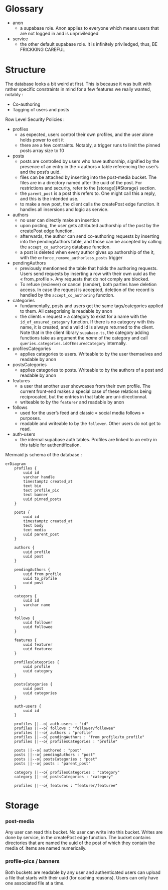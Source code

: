 # Glossary
- anon
  - a supabase role. Anon applies to everyone which means users that are not logged in and is unpriviledged
- service
  - the other default supabase role. It is infinitely priviledged, thus, BE FRICKKING CAREFUL

# Structure

The database looks a bit weird at first. This is because it was built with rather specific constraints in mind for a few features we really wanted, notably :
- Co-authoring
- Tagging of users and posts

Row Level Security Policies :
- profiles
  - as expected, users control their own profiles, and the user alone holds power to edit it
  - there are a few contraints. Notably, a trigger runs to limit the pinned posts array size to 10
- posts
  - posts are controlled by users who have authorship, signified by the presence of an entry in the « authors » table referencing the user’s and the post’s uuid.
  - files can be attached by inserting into the post-media bucket. The files are in a directory named after the uuid of the post. For restrictions and security, refer to the [storage]{#Storage} section.
  - the `parent_post` is a post this refers to. One might call this a reply, and this is the intended use.
  - to make a new post, the client calls the createPost edge function. It handles all insersions and logic as service.
- authors
  - no user can directly make an insertion
  - upon posting, the user gets attributed authorship of the post by the createPost edge function.
  - afterwards, the author can send co-authoring requests by inserting into the pendingAuthors table, and those can be accepted by calling the `accept_co_authoring` database function.
  - a post is deleted when every author gives up authorship of the it, with the `enforce_remove_authorless_posts` trigger
- pendingAuthors
  - previously mentionned the table that holds the authoring requests. Users send requests by inserting a row with their own uuid as the « from_profile ». Any requests that do not comply are blocked.
  - To refuse (reciever) or cancel (sender), both parties have deletion access. In case the request is accepted, deletion of the record is handled by the `accept_co_authoring` function.
- categories
  - fundamentally, posts and users get the same tags/categories applied to them. All categorising is readable by anon
  - the clients « request » a category to exist for a name with the `id_of_ensured_category` function. If there is no category with this name, it is created, and a valid id is always returned to the client. Note that in the client library `supabase.ts`, the category adding functions take as argument the *name* of the category and call `queries.categories.idOfEnsuredCategory` internally.
- profilesCategories
  - applies categories to users. Writeable to by the user themselves and readable by anon
- postsCategories
  - applies categories to posts. Writeable to by the authors of a post and readable by anon
- features
  - a user that another user showcases from their own profile. The current front-end makes a special case of these relations being reciprocated, but the entries in that table are uni-directionnal.
  - writeable to by the `featurer` and readable by anon
- follows
  - used for the user’s feed and classic « social media follows » purposes.
  - readable and writeable to by the `follower`. Other users do not get to read.
- auth-users
  - the internal supabase auth tables. Profiles are linked to an entry in this table for authentification.

Mermaid js schema of the database :

```mermaid
erDiagram
    profiles {
        uuid id
        varchar handle
        timestamptz created_at
        text bio
        text profile_pic
        text banner
        uuid pinned_posts
    }

    posts {
        uuid id
        timestamptz created_at
        text body
        text media
        uuid parent_post
    }

    authors {
        uuid profile
        uuid post
    }

    pendingAuthors {
        uuid from_profile
        uuid to_profile
        uuid post
    }

    category {
        uuid id
        varchar name
    }

    follows {
        uuid follower
        uuid followee
    }

    features {
        uuid featurer
        uuid featuree
    }

    profilesCategories {
        uuid profile
        uuid category
    }

    postsCategories {
        uuid post
        uuid categories
    }

    auth-users {
        uuid id
    }

    profiles ||--o| auth-users : "id"
    profiles ||--o{ follows : "follower/followee"
    profiles ||--o{ authors : "profile"
    profiles ||--o{ pendingAuthors : "from_profile/to_profile"
    profiles ||--o{ profilesCategories : "profile"

    posts ||--o{ authored : "post"
    posts ||--o{ pendingAuthors : "post"
    posts ||--o{ postsCategories : "post"
    posts ||--o{ posts : "parent_post"

    category ||--o{ profilesCategories : "category"
    category ||--o{ postsCategories : "category"

    profiles ||--o{ features : "featurer/featuree"
```

# Storage

### post-media

Any user can read this bucket. No user can write into this bucket. Writes are done by service, in the createPost edge function.
The bucket contains directories that are named the uuid of the post of which they contain the media of. Items are named numerically.

### profile-pics / banners

Both buckets are readable by any user and authenticated users can upload a file that starts with their uuid (for caching reasons).
Users can only have one associated file at a time.
